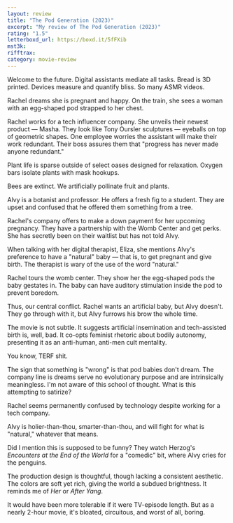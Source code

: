 ```yaml
---
layout: review
title: "The Pod Generation (2023)"
excerpt: "My review of The Pod Generation (2023)"
rating: "1.5"
letterboxd_url: https://boxd.it/5fFXib
mst3k:
rifftrax:
category: movie-review
---
```


Welcome to the future. Digital assistants mediate all tasks. Bread is 3D printed. Devices measure and quantify bliss. So many ASMR videos.

Rachel dreams she is pregnant and happy. On the train, she sees a woman with an egg-shaped pod strapped to her chest.

Rachel works for a tech influencer company. She unveils their newest product — Masha. They look like Tony Oursler sculptures — eyeballs on top of geometric shapes. One employee worries the assistant will make their work redundant. Their boss assures them that "progress has never made anyone redundant."

Plant life is sparse outside of select oases designed for relaxation. Oxygen bars isolate plants with mask hookups.

Bees are extinct. We artificially pollinate fruit and plants.

Alvy is a botanist and professor. He offers a fresh fig to a student. They are upset and confused that he offered them something from a tree.

Rachel's company offers to make a down payment for her upcoming pregnancy. They have a partnership with the Womb Center and get perks. She has secretly been on their waitlist but has not told Alvy.

When talking with her digital therapist, Eliza, she mentions Alvy's preference to have a "natural" baby — that is, to get pregnant and give birth. The therapist is wary of the use of the word "natural."

Rachel tours the womb center. They show her the egg-shaped pods the baby gestates in. The baby can have auditory stimulation inside the pod to prevent boredom.

Thus, our central conflict. Rachel wants an artificial baby, but Alvy doesn't. They go through with it, but Alvy furrows his brow the whole time.

The movie is not subtle. It suggests artificial insemination and tech-assisted birth is, well, bad. It co-opts feminist rhetoric about bodily autonomy, presenting it as an anti-human, anti-men cult mentality.

You know, TERF shit.

The sign that something is "wrong" is that pod babies don't dream. The company line is dreams serve no evolutionary purpose and are intrinsically meaningless. I'm not aware of this school of thought. What is this attempting to satirize?

Rachel seems permanently confused by technology despite working for a tech company.

Alvy is holier-than-thou, smarter-than-thou, and will fight for what is "natural," whatever that means.

Did I mention this is supposed to be funny? They watch Herzog's <i>Encounters at the End of the World</i> for a "comedic" bit, where Alvy cries for the penguins.

The production design is thoughtful, though lacking a consistent aesthetic. The colors are soft yet rich, giving the world a subdued brightness. It reminds me of <i>Her</i> or <i>After Yang</i>.

It would have been more tolerable if it were TV-episode length. But as a nearly 2-hour movie, it's bloated, circuitous, and worst of all, boring.
